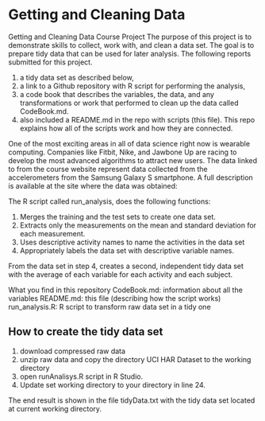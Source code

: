# Getting and Cleaning Data
Getting and Cleaning Data Course Project
The purpose of this project is to demonstrate skills to collect, work with, and clean a data set. The goal is to prepare tidy data that can be used for later analysis.  The following reports submitted for this project.

1. a tidy data set as described below,
2. a link to a Github repository with R script for performing the analysis,
3. a code book that describes the variables, the data, and any transformations or work that performed to clean up the data called CodeBook.md.
4. also included a README.md in the repo with scripts (this file). This repo explains how all of the scripts work and how they are connected. 

One of the most exciting areas in all of data science right now is wearable computing. Companies like Fitbit, Nike, and Jawbone Up are racing to develop the most advanced algorithms to attract new users. The data linked to from the course website represent data collected from the accelerometers from the Samsung Galaxy S smartphone. A full description is available at the site where the data was obtained: 

The R script called run_analysis, does the following functions:

 1. Merges the training and the test sets to create one data set.
 2. Extracts only the measurements on the mean and standard deviation for each measurement. 
 3. Uses descriptive activity names to name the activities in the data set 
 4. Appropriately labels the data set with descriptive variable names. 

From the data set in step 4, creates a second, independent tidy data set with the average of each variable for each activity and each subject.

What you find in this repository
CodeBook.md: information about all the variables
README.md: this file (describing how the script works)
run_analysis.R: R script to transform raw data set in a tidy one

## How to create the tidy data set
1. download compressed raw data
2. unzip raw data and copy the directory UCI HAR Dataset to the working directory
3. open runAnalisys.R script in R Studio.
4. Update set working directory to your directory in line 24.

The end result is shown in the file tidyData.txt with the tidy data set located at current working directory.
